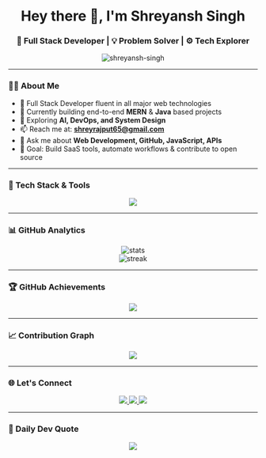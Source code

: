 <h1 align="center">Hey there 👋, I'm Shreyansh Singh</h1>
<h3 align="center">🚀 Full Stack Developer | 💡 Problem Solver | ⚙️ Tech Explorer</h3>

<p align="center">
  <img src="https://komarev.com/ghpvc/?username=shreyansh-singh&label=Profile%20views&color=0e75b6&style=flat" alt="shreyansh-singh" />
</p>

---

### 👨‍💻 About Me

- 🌟 Full Stack Developer fluent in all major web technologies  
- 🔭 Currently building end-to-end **MERN** & **Java** based projects  
- 🌱 Exploring **AI, DevOps, and System Design**
- 📫 Reach me at: **shreyrajput65@gmail.com**
- 💬 Ask me about **Web Development, GitHub, JavaScript, APIs**
- 🎯 Goal: Build SaaS tools, automate workflows & contribute to open source

---

### 🔧 Tech Stack & Tools

<p align="center">
  <img src="https://skillicons.dev/icons?i=html,css,js,ts,react,nextjs,nodejs,express,mongodb,java,python,git,github,vscode,figma,bootstrap,tailwind" />
</p>

---

### 📊 GitHub Analytics

<p align="center">
  <img src="https://github-readme-stats.vercel.app/api?username=shreyansh-singh&show_icons=true&theme=tokyonight&hide_border=true" alt="stats" />
  <br />
  <img src="https://github-readme-streak-stats.herokuapp.com/?user=shreyansh-singh&theme=tokyonight&hide_border=true" alt="streak" />
</p>

---

### 🏆 GitHub Achievements

<p align="center">
  <img src="https://github-profile-trophy.vercel.app/?username=shreyansh-singh&theme=algolia&no-frame=true&title=Stars,Followers,Commits,Repositories" />
</p>

---

### 📈 Contribution Graph

<p align="center">
  <img src="https://github-readme-activity-graph.vercel.app/graph?username=shreyansh-singh&theme=react-dark" />
</p>

---

### 🌐 Let's Connect

<p align="center">
  <a href="https://www.linkedin.com/in/shreyansh-singh-378a1b26a" target="_blank">
    <img src="https://img.shields.io/badge/LinkedIn-%230077B5?style=for-the-badge&logo=linkedin&logoColor=white" />
  </a>
  <a href="https://www.instagram.com/shreyyrajput" target="_blank">
    <img src="https://img.shields.io/badge/Instagram-%23E4405F?style=for-the-badge&logo=instagram&logoColor=white" />
  </a>
  <a href="https://discord.com/users/fnsSHREYY" target="_blank">
    <img src="https://img.shields.io/badge/Discord-%237289DA?style=for-the-badge&logo=discord&logoColor=white" />
  </a>
</p>

---

### 💬 Daily Dev Quote

<p align="center">
  <img src="https://quotes-github-readme.vercel.app/api?type=horizontal&theme=tokyonight" />
</p>